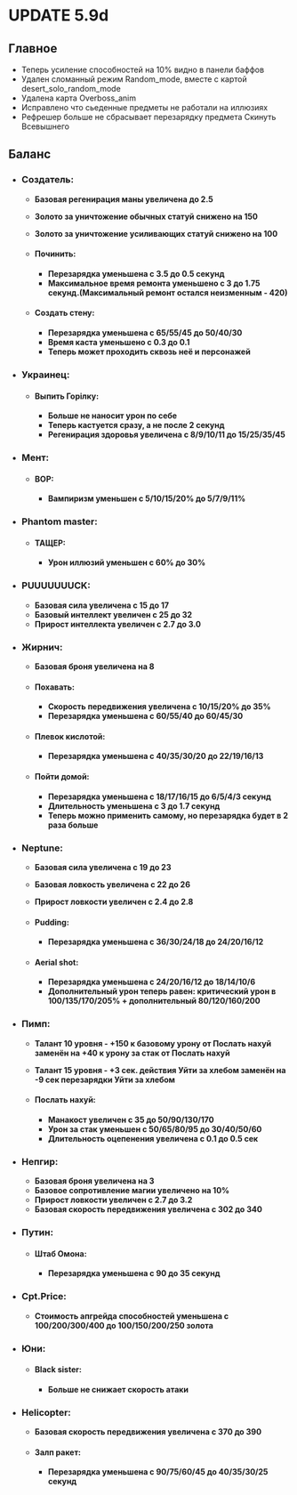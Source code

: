 # UPDATE 5.9d

## Главное

* Теперь усиление способностей на 10% видно в панели баффов 
* Удален сломанный режим Random_mode, вместе с картой desert_solo_random_mode 
* Удалена карта Overboss_anim
* Исправлено что сьеденные предметы не работали на иллюзиях 
* Рефрешер больше не сбрасывает перезарядку предмета Скинуть Всевышнего

## Баланс

* ### Создатель: 
  * **Базовая регенирация маны увеличена до 2.5**
  * **Золото за уничтожение обычных статуй снижено на 150**
  * **Золото за уничтожение усиливающих статуй снижено на 100**

  * #### Починить: 
    * **Перезарядка уменьшена с 3.5 до 0.5 секунд**
    * **Максимальное время ремонта уменьшено с 3 до 1.75 секунд.(Максимальный ремонт остался неизменным - 420)** 

  * #### Создать стену: 
    * **Перезарядка уменьшена с 65/55/45 до 50/40/30**
    * **Время каста уменьшено с 0.3 до 0.1**
    * **Теперь может проходить сквозь неё и персонажей**

* ### Украинец:

  * #### Выпить Горiлку:
    * **Больше не наносит урон по себе**
    * **Теперь кастуется сразу, а не после 2 секунд**
    * **Регенирация здоровья увеличена с 8/9/10/11 до 15/25/35/45**

* ### Мент: 

  * #### ВОР: 
    * **Вампиризм уменьшен с 5/10/15/20% до 5/7/9/11%**

* ### Phantom master: 

  * #### ТАЩЕР: 
    * **Урон иллюзий уменьшен с 60% до 30%**

* ### PUUUUUUUCK: 
  * **Базовая сила увеличена с 15 до 17**
  * **Базовый интеллект увеличен с 25 до 32**
  * **Прирост интеллекта увеличен с 2.7 до 3.0**

* ### Жирнич: 
  * **Базовая броня увеличена на 8**

  * #### Похавать: 
    * **Скорость передвижения увеличена с 10/15/20% до 35%**
    * **Перезарядка уменьшена с 60/55/40 до 60/45/30**

  * #### Плевок кислотой: 
    * **Перезарядка уменьшена с 40/35/30/20 до 22/19/16/13**

  * #### Пойти домой: 
    * **Перезарядка уменьшена с 18/17/16/15 до 6/5/4/3 секунд**
    * **Длительность уменьшена с 3 до 1.7 секунд**
    * **Теперь можно применить самому, но перезарядка будет в 2 раза больше**

* ### Neptune: 
  * **Базовая сила увеличена с 19 до 23**
  * **Базовая ловкость увеличена с 22 до 26**
  * **Прирост ловкости увеличен с 2.4 до 2.8**

  * #### Pudding: 
    * **Перезарядка уменьшена с 36/30/24/18 до 24/20/16/12**

  * #### Aerial shot: 
    * **Перезарядка уменьшена с 24/20/16/12 до 18/14/10/6**
    * **Дополнительный урон теперь равен: критический урон в 100/135/170/205% + дополнительный 80/120/160/200**

* ### Пимп: 
  * **Талант 10 уровня - +150 к базовому урону от Послать нахуй заменён на +40 к урону за стак от Послать нахуй**
  * **Талант 15 уровня - +3 сек. действия Уйти за хлебом заменён на -9 сек перезарядки Уйти за хлебом**

  * #### Послать нахуй: 
    * **Манакост увеличен с 35 до 50/90/130/170**
    * **Урон за стак уменьшен с 50/65/80/95 до 30/40/50/60**
    * **Длительность оцепенения увеличена с 0.1 до 0.5 сек**

* ### Непгир: 
  * **Базовая броня увеличена на 3**
  * **Базовое сопротивление магии увеличено на 10%**
  * **Прирост ловкости увеличен с 2.7 до 3.2**
  * **Базовая скорость передвижения увеличена с 302 до 340**

* ### Путин: 

  * #### Штаб Омона: 
    * **Перезарядка уменьшена с 90 до 35 секунд**

* ### Cpt.Price: 
  * **Стоимость апгрейда способностей уменьшена с 100/200/300/400 до 100/150/200/250 золота**

* ### Юни: 

  * #### Black sister: 
    * **Больше не снижает скорость атаки**

* ### Helicopter: 
  * **Базовая скорость передвижения увеличена с 370 до 390**

  * #### Залп ракет: 
    * **Перезарядка уменьшена с 90/75/60/45 до 40/35/30/25 секунд**

